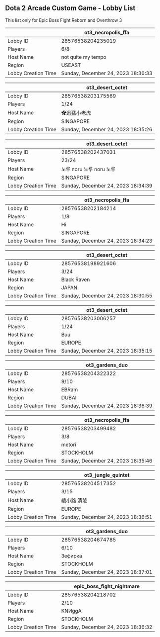 ## Dota 2 Arcade Custom Game - Lobby List

This list only for Epic Boss Fight Reborn and Overthrow 3

|  | ot3_necropolis_ffa |
| ------ | ------ |
| Lobby ID | 28576538204235019 |
| Players | 6/8 |
| Host Name | not quite my tempo |
| Region | USEAST |
| Lobby Creation Time | Sunday, December 24, 2023 18:36:33 |


|  | ot3_desert_octet |
| ------ | ------ |
| Lobby ID | 28576538203175569 |
| Players | 1/24 |
| Host Name | ✿迅猛小老虎 |
| Region | SINGAPORE |
| Lobby Creation Time | Sunday, December 24, 2023 18:35:26 |


|  | ot3_desert_octet |
| ------ | ------ |
| Lobby ID | 28576538202437031 |
| Players | 23/24 |
| Host Name | 노루 noru 노루 noru 노루 |
| Region | SINGAPORE |
| Lobby Creation Time | Sunday, December 24, 2023 18:34:39 |


|  | ot3_necropolis_ffa |
| ------ | ------ |
| Lobby ID | 28576538202184214 |
| Players | 1/8 |
| Host Name | Hi |
| Region | SINGAPORE |
| Lobby Creation Time | Sunday, December 24, 2023 18:34:23 |


|  | ot3_desert_octet |
| ------ | ------ |
| Lobby ID | 28576538198921606 |
| Players | 3/24 |
| Host Name | Black Raven |
| Region | JAPAN |
| Lobby Creation Time | Sunday, December 24, 2023 18:30:55 |


|  | ot3_desert_octet |
| ------ | ------ |
| Lobby ID | 28576538203006257 |
| Players | 1/24 |
| Host Name | Buu |
| Region | EUROPE |
| Lobby Creation Time | Sunday, December 24, 2023 18:35:15 |


|  | ot3_gardens_duo |
| ------ | ------ |
| Lobby ID | 28576538204322322 |
| Players | 9/10 |
| Host Name | EBRam |
| Region | DUBAI |
| Lobby Creation Time | Sunday, December 24, 2023 18:36:39 |


|  | ot3_necropolis_ffa |
| ------ | ------ |
| Lobby ID | 28576538203499482 |
| Players | 3/8 |
| Host Name | metori |
| Region | STOCKHOLM |
| Lobby Creation Time | Sunday, December 24, 2023 18:35:46 |


|  | ot3_jungle_quintet |
| ------ | ------ |
| Lobby ID | 28576538204517352 |
| Players | 3/15 |
| Host Name | 綾小路 清隆 |
| Region | EUROPE |
| Lobby Creation Time | Sunday, December 24, 2023 18:36:51 |


|  | ot3_gardens_duo |
| ------ | ------ |
| Lobby ID | 28576538204674785 |
| Players | 6/10 |
| Host Name | Зефирка |
| Region | STOCKHOLM |
| Lobby Creation Time | Sunday, December 24, 2023 18:37:01 |


|  | epic_boss_fight_nightmare |
| ------ | ------ |
| Lobby ID | 28576538204218702 |
| Players | 2/10 |
| Host Name | KNИggA |
| Region | STOCKHOLM |
| Lobby Creation Time | Sunday, December 24, 2023 18:36:32 |


